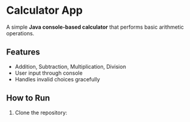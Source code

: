 # Calculator App

A simple **Java console-based calculator** that performs basic arithmetic operations.

## Features
- Addition, Subtraction, Multiplication, Division
- User input through console
- Handles invalid choices gracefully

## How to Run
1. Clone the repository:
   ```bash
